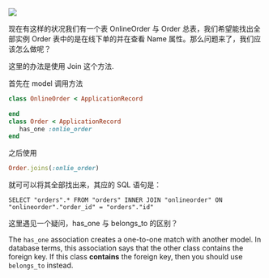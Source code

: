 ![](http://ocs14bvbg.bkt.clouddn.com/17-8-18/78615517.jpg)

现在有这样的状况我们有一个表 OnlineOrder 与 Order 总表，我们希望能找出全部实例 Order 表中的是在线下单的并在查看 Name 属性。那么问题来了，我们应该怎么做呢？

这里的办法是使用 Join 这个方法.

首先在 model 调用方法

```ruby
class OnlineOrder < ApplicationRecord
 
end
class Order < ApplicationRecord
   has_one :onlie_order
end
```

之后使用

```ruby
Order.joins(:onlie_order)
```

就可可以将其全部找出来，其应的 SQL 语句是：

```shell
SELECT "orders".* FROM "orders" INNER JOIN "onlineorder" ON "onlineorder"."order_id" = "orders"."id"
```

这里遇见一个疑问，has_one 与 belongs_to 的区别？

The `has_one` association creates a one-to-one match with another model. In database terms, this association says that the other class contains the foreign key. If this class **contains** the foreign key, then you should use `belongs_to` instead.